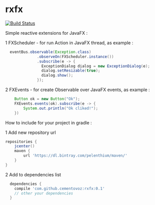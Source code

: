 # rxfx

[![Build Status](https://api.travis-ci.org/pelenthium/rxfx.svg?branch=master)](https://travis-ci.org/pelenthium/rxfx)

Simple reactive extensions for JavaFX : 

  1 FXScheduler - for run Action in JavaFX thread, as example : 
  ``` java
    eventBus.observable(Exception.class)
                .observeOn(FXScheduler.instance())
                .subscribe(e -> {
                  ExceptionDialog dialog = new ExceptionDialog(e);
                  dialog.setResizable(true);
                  dialog.show();
                });
  ```
  
  2 FXEvents - for create Observable over JavaFX events, as example : 
  ``` java
      Button ok = new Button("Ok");
      FXEvents.events(ok).subscribe(e -> {
          System.out.println("Ok cliked!");
      })
  ```
  
How to include for your project in gradle :

1 Add new repository url
``` groovy
repositories {
    jcenter()
    maven {
        url 'https://dl.bintray.com/pelenthium/maven/'
    }
}
```
2 Add to dependencies list
  ``` groovy
    dependencies {
      compile 'com.github.cementovoz:rxfx:0.1'
      // other your dependencies
    }
  ```
